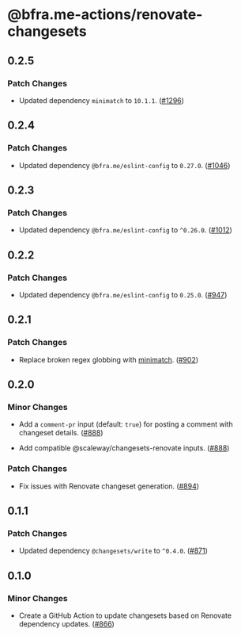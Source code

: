 # @bfra.me-actions/renovate-changesets

## 0.2.5
### Patch Changes


- Updated dependency `minimatch` to `10.1.1`. ([#1296](https://github.com/bfra-me/.github/pull/1296))

## 0.2.4
### Patch Changes


- Updated dependency `@bfra.me/eslint-config` to `0.27.0`. ([#1046](https://github.com/bfra-me/.github/pull/1046))

## 0.2.3
### Patch Changes


- Updated dependency `@bfra.me/eslint-config` to `^0.26.0`. ([#1012](https://github.com/bfra-me/.github/pull/1012))

## 0.2.2
### Patch Changes


- Updated dependency `@bfra.me/eslint-config` to `0.25.0`. ([#947](https://github.com/bfra-me/.github/pull/947))

## 0.2.1
### Patch Changes


- Replace broken regex globbing with [minimatch](https://isaacs.github.io/minimatch/). ([#902](https://github.com/bfra-me/.github/pull/902))

## 0.2.0
### Minor Changes


- Add a `comment-pr` input (default: `true`) for posting a comment with changeset details. ([#888](https://github.com/bfra-me/.github/pull/888))


- Add compatible @scaleway/changesets-renovate inputs. ([#888](https://github.com/bfra-me/.github/pull/888))


### Patch Changes


- Fix issues with Renovate changeset generation. ([#894](https://github.com/bfra-me/.github/pull/894))

## 0.1.1
### Patch Changes


- Updated dependency `@changesets/write` to `^0.4.0`. ([#871](https://github.com/bfra-me/.github/pull/871))

## 0.1.0
### Minor Changes


- Create a GitHub Action to update changesets based on Renovate dependency updates. ([#866](https://github.com/bfra-me/.github/pull/866))
